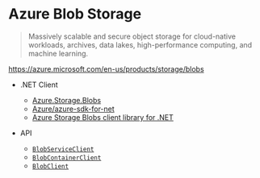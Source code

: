 # Azure Blob Storage

> Massively scalable and secure object storage for cloud-native workloads, archives, data lakes, high-performance computing, and machine learning.

<https://azure.microsoft.com/en-us/products/storage/blobs>

* .NET Client
  * [Azure.Storage.Blobs](https://www.nuget.org/packages/Azure.Storage.Blobs/)
  * [Azure/azure-sdk-for-net](https://github.com/Azure/azure-sdk-for-net)
  * [Azure Storage Blobs client library for .NET](https://learn.microsoft.com/en-us/dotnet/api/overview/azure/storage.blobs-readme?view=azure-dotnet)


* API
  * [`BlobServiceClient`](https://learn.microsoft.com/en-us/dotnet/api/azure.storage.blobs.blobserviceclient?view=azure-dotnet)
  * [`BlobContainerClient`](https://learn.microsoft.com/en-us/dotnet/api/azure.storage.blobs.blobcontainerclient?view=azure-dotnet)
  * [`BlobClient`](https://learn.microsoft.com/en-us/dotnet/api/azure.storage.blobs.blobclient?view=azure-dotnet)

